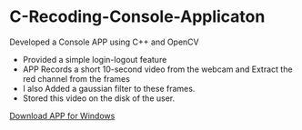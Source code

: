 # C-Recoding-Console-Applicaton
Developed a Console APP using C++ and OpenCV
* Provided a simple login-logout feature 
* APP Records a short 10-second video from the webcam and Extract the red channel from the frames 
* I also Added a gaussian filter to these frames.
* Stored this video on the disk of the user.

<a id="raw-url" href="https://raw.githubusercontent.com/github-username/project/master/CPP_APP.exe">Download APP for Windows</a>
